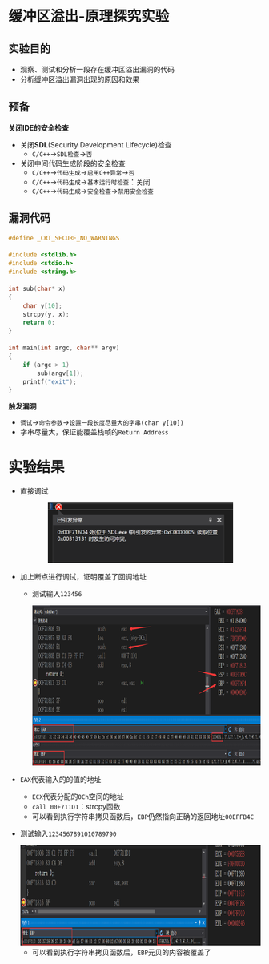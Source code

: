 # 缓冲区溢出-原理探究实验

## 实验目的

* 观察、测试和分析一段存在缓冲区溢出漏洞的代码
* 分析缓冲区溢出漏洞出现的原因和效果



## 预备

**关闭IDE的安全检查**

* 关闭**SDL**(Security Development Lifecycle)检查
  * `C/C++`->`SDL检查`->`否`
* 关闭中间代码生成阶段的安全检查
  * `C/C++`->`代码生成`->`启用C++异常`->`否`
  * `C/C++`->`代码生成`->`基本运行时检查`：关闭
  * `C/C++`->`代码生成`->`安全检查`->`禁用安全检查`

## 漏洞代码

```c
#define _CRT_SECURE_NO_WARNINGS

#include <stdlib.h>
#include <stdio.h>
#include <string.h>

int sub(char* x)
{
    char y[10];
    strcpy(y, x);
    return 0;
}

int main(int argc, char** argv)
{
    if (argc > 1)
        sub(argv[1]);
    printf("exit");
}
```



**触发漏洞**

* `调试`->`命令参数`->`设置一段长度尽量大的字串(char y[10])`
* 字串尽量大，保证能覆盖栈帧的`Return Address`


# 实验结果

* 直接调试

  <center><img src="./img/overflow.png" height=120px></center>

* 加上断点进行调试，证明覆盖了回调地址

  * 测试输入`123456`

    <center><img src="./img/correct.png" height=320px></center>
* `EAX`代表输入的的值的地址
    * `ECX`代表分配的`0Ch`空间的地址
    * `call 00F711D1`：strcpy函数
    * 可以看到执行字符串拷贝函数后，`EBP`仍然指向正确的返回地址`00EFFB4C`
    
* 测试输入`1234567891010789790`
  
  <center><img src="./img/wrong.png" height=200px></center>

  * 可以看到执行字符串拷贝函数后，`EBP`元贝的内容被覆盖了

